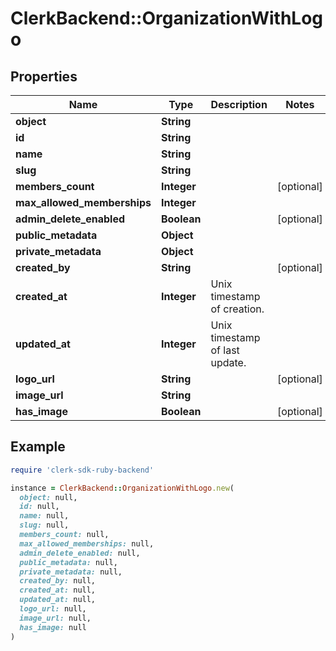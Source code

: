 # ClerkBackend::OrganizationWithLogo

## Properties

| Name | Type | Description | Notes |
| ---- | ---- | ----------- | ----- |
| **object** | **String** |  |  |
| **id** | **String** |  |  |
| **name** | **String** |  |  |
| **slug** | **String** |  |  |
| **members_count** | **Integer** |  | [optional] |
| **max_allowed_memberships** | **Integer** |  |  |
| **admin_delete_enabled** | **Boolean** |  | [optional] |
| **public_metadata** | **Object** |  |  |
| **private_metadata** | **Object** |  |  |
| **created_by** | **String** |  | [optional] |
| **created_at** | **Integer** | Unix timestamp of creation.  |  |
| **updated_at** | **Integer** | Unix timestamp of last update.  |  |
| **logo_url** | **String** |  | [optional] |
| **image_url** | **String** |  |  |
| **has_image** | **Boolean** |  | [optional] |

## Example

```ruby
require 'clerk-sdk-ruby-backend'

instance = ClerkBackend::OrganizationWithLogo.new(
  object: null,
  id: null,
  name: null,
  slug: null,
  members_count: null,
  max_allowed_memberships: null,
  admin_delete_enabled: null,
  public_metadata: null,
  private_metadata: null,
  created_by: null,
  created_at: null,
  updated_at: null,
  logo_url: null,
  image_url: null,
  has_image: null
)
```

